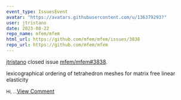 ```yaml
---
event_type: IssuesEvent
avatar: "https://avatars.githubusercontent.com/u/136379293?"
user: jtristano
date: 2023-08-22
repo_name: mfem/mfem
html_url: https://github.com/mfem/mfem/issues/3838
repo_url: https://github.com/mfem/mfem
---
```


<a href='https://github.com/jtristano' target='_blank'>jtristano</a> closed issue <a href='https://github.com/mfem/mfem/issues/3838' target='_blank'>mfem/mfem#3838</a>.

<p>lexicographical ordering of tetrahedron meshes for matrix free linear elasticity</p><small>Hi,...</small><a href='https://github.com/mfem/mfem/issues/3838' target='_blank'>View Comment</a>